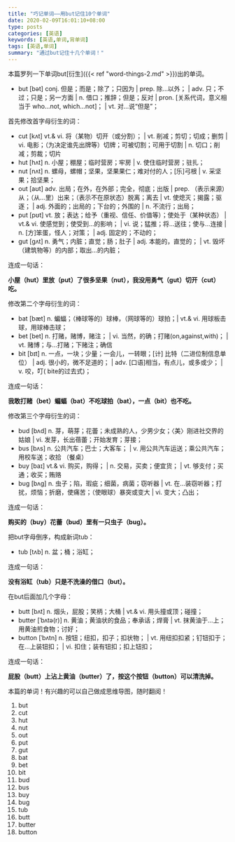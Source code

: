 ```yaml
---
title: "巧记单词——用but记住10个单词"
date: 2020-02-09T16:01:10+08:00
type: posts
categories: [英语]
keywords: [英语,单词,背单词]
tags: [英语,单词]
summary: "通过but记住十几个单词！"
---
```

本篇罗列一下单词but[衍生]({{< ref "word-things-2.md" >}})出的单词。

* but [bət] conj. 但是；而是；除了；只因为 | prep. 除…以外； | adv. 只；不过；只是；另一方面 | n. 借口；推辞；但是；反对 | pron. [关系代词，意义相当于 who…not, which…not]； | vt. 对…说“但是”；

首先修改首字母衍生的词：

* cut [kʌt] vt.& vi. 将（某物）切开（或分割）； | vt. 削减；剪切；切成；删剪 | vi. 电影；（为决定谁先出牌等）切牌；可被切割；可用于切割 | n. 切口；削减；剪裁；切片
* hut [hʌt] n. 小屋；棚屋；临时营房；牢房 | v. 使住临时营房；驻扎；
* nut [nʌt] n. 螺母，螺帽；坚果，坚果果仁；难对付的人；[乐]弓根 | v. 采坚果；拾坚果；
* out [aʊt] adv. 出局；在外，在外部；完全，彻底；出版 | prep. （表示来源）从；（从…里）出来；（表示不在原状态）脱离；离去 | vt. 使熄灭；揭露；驱逐； | adj. 外面的；出局的；下台的；外围的 | n. 不流行；出局；
* put [pʊt] vt. 放；表达；给予（重视、信任、价值等）；使处于（某种状态） | vt.& vi. 使感觉到；使受到…的影响； | vi. 说；猛推；将…送往；使与…连接 | n. [方]笨蛋，怪人；对策； | adj. 固定的；不动的；
* gut [gʌt] n. 勇气；内脏；直觉；肠；肚子 | adj. 本能的，直觉的； | vt. 毁坏（建筑物等）的内部；取出…的内脏；

连成一句话：

**小屋（hut）里放（put）了很多坚果（nut），我没用勇气（gut）切开（cut）吃。**

修改第二个字母衍生的词：

* bat [bæt] n. 蝙蝠；（棒球等的）球棒，（网球等的）球拍；| vt.& vi. 用球板击球，用球棒击球；
* bet [bet] n. 打赌，赌博，赌注； | vi. 当然，的确；打赌(on,against,with)； | vt. 赌博；与…打赌；下赌注；确信
* bit [bɪt] n. 一点，一块；少量；一会儿，一转眼；[计] 比特（二进位制信息单位） | adj. 很小的，微不足道的； | adv. [口语]相当，有点儿，或多或少； | v. 咬，叮( bite的过去式)；

连成一句话：

**我敢打赌（bet）蝙蝠（bat）不吃球拍（bat），一点（bit）也不吃。**

修改第三个字母衍生的词：

* bud [bʌd] n. 芽，萌芽；花蕾；未成熟的人，少男少女；〈美〉刚进社交界的姑娘 | vi. 发芽，长出蓓蕾；开始发育；芽接；
* bus [bʌs] n. 公共汽车；巴士；大客车； | v. 用公共汽车运送；乘公共汽车；用校车送；收拾 （餐桌）
* buy [baɪ] vt.& vi. 购买，购得； | n. 交易，买卖；便宜货； | vt. 够支付；买通；收买；贿赂
* bug [bʌg] n. 虫子；陷，瑕疵；细菌，病菌；窃听器 | vt. 在…装窃听器；打扰，烦恼；折磨，使痛苦；（使眼球）暴突或变大 | vi. 变大；凸出；

连成一句话：

**购买的（buy）花蕾（bud）里有一只虫子（bug）。**

把but字母倒序，构成新词tub：

* tub [tʌb] n. 盆；桶；浴缸；

连成一句话：

**没有浴缸（tub）只是不洗澡的借口（but）。**

在but后面加几个字母：

* butt [bʌt] n. 烟头，屁股；笑柄；大桶 | vt.& vi. 用头撞或顶；碰撞；
* butter [ˈbʌtə(r)] n. 黄油；黄油状的食品；奉承话；焊膏 | vt. 抹黄油于…上；用黄油煎食物；讨好；
* button [ˈbʌtn] n. 按钮；纽扣，扣子；扣状物； | vt. 用纽扣扣紧；钉钮扣于；在…上装钮扣； | vi. 扣住；装有钮扣；扣上钮扣；

连成一句话：

**屁股（butt）上沾上黄油（butter）了，按这个按钮（button）可以清洗掉。**

本篇的单词！有兴趣的可以自己做成思维导图，随时翻阅！
1. but
1. cut
1. hut
1. nut
1. out
1. put
1. gut
1. bat
1. bet
1. bit
1. bud
1. bus
1. buy
1. bug
1. tub
1. butt
1. butter
1. button
